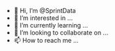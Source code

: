 - 👋 Hi, I’m @SprintData
- 👀 I’m interested in ...
- 🌱 I’m currently learning ...
- 💞️ I’m looking to collaborate on ...
- 📫 How to reach me ...

<!---
SprintData/SprintData is a ✨ special ✨ repository because its `README.md` (this file) appears on your GitHub profile.
You can click the Preview link to take a look at your changes.
--->
